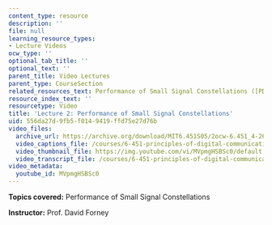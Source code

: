 ```yaml
---
content_type: resource
description: ''
file: null
learning_resource_types:
- Lecture Videos
ocw_type: ''
optional_tab_title: ''
optional_text: ''
parent_title: Video Lectures
parent_type: CourseSection
related_resources_text: Performance of Small Signal Constellations ([PDF](/courses/6-451-principles-of-digital-communication-ii-spring-2005/resources/chap4))
resource_index_text: ''
resourcetype: Video
title: 'Lecture 2: Performance of Small Signal Constellations'
uid: 556da27d-9fb5-f014-9419-ffd75e27d76b
video_files:
  archive_url: https://archive.org/download/MIT6.451S05/2ocw-6.451_4-261-07feb2005-220k.mp4
  video_captions_file: /courses/6-451-principles-of-digital-communication-ii-spring-2005/ae8aa28e7b9a5b86a2685ab1dce6e19b_MVpmgHSBSc0.vtt
  video_thumbnail_file: https://img.youtube.com/vi/MVpmgHSBSc0/default.jpg
  video_transcript_file: /courses/6-451-principles-of-digital-communication-ii-spring-2005/b629646e1b33265d098dcfd08307af38_MVpmgHSBSc0.pdf
video_metadata:
  youtube_id: MVpmgHSBSc0
---
```


**Topics covered:** Performance of Small Signal Constellations

**Instructor:** Prof. David Forney